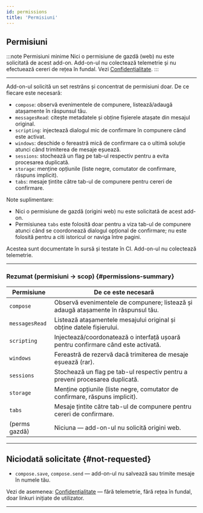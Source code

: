 ```yaml
---
id: permissions
title: 'Permisiuni'
---
```


## Permisiuni

:::note Permisiuni minime
Nici o permisiune de gazdă (web) nu este solicitată de acest add-on. Add-on-ul nu colectează telemetrie și nu efectuează cereri de rețea în fundal. Vezi [Confidențialitate](privacy).
:::

---

Add-on-ul solicită un set restrâns și concentrat de permisiuni doar. De ce fiecare este necesară:

- `compose`: observă evenimentele de compunere, listează/adaugă atașamente în răspunsul tău.
- `messagesRead`: citește metadatele și obține fișierele atașate din mesajul original.
- `scripting`: injectează dialogul mic de confirmare în compunere când este activat.
- `windows`: deschide o fereastră mică de confirmare ca o ultimă soluție atunci când trimiterea de mesaje eșuează.
- `sessions`: stochează un flag pe tab-ul respectiv pentru a evita procesarea duplicată.
- `storage`: menține opțiunile (liste negre, comutator de confirmare, răspuns implicit).
- `tabs`: mesaje țintite către tab-ul de compunere pentru cereri de confirmare.

Note suplimentare:

- Nici o permisiune de gazdă (origini web) nu este solicitată de acest add-on.
- Permisiunea `tabs` este folosită doar pentru a viza tab-ul de compunere atunci când se coordonează dialogul opțional de confirmare; nu este folosită pentru a citi istoricul or naviga între pagini.

Acestea sunt documentate în sursă și testate în CI. Add-on-ul nu colectează telemetrie.

---

### Rezumat (permisiuni → scop) {#permissions-summary}

| Permisiune     | De ce este necesară                                                                |
| -------------- | ---------------------------------------------------------------------------------- |
| `compose`      | Observă evenimentele de compunere; listează și adaugă atașamente în răspunsul tău. |
| `messagesRead` | Listează atașamentele mesajului original și obține datele fișierului.              |
| `scripting`    | Injectează/coordonatează o interfață ușoară pentru confirmare când este activată.  |
| `windows`      | Fereastră de rezervă dacă trimiterea de mesaje eșuează (rar).                      |
| `sessions`     | Stochează un flag pe tab-ul respectiv pentru a preveni procesarea duplicată.       |
| `storage`      | Menține opțiunile (liste negre, comutator de confirmare, răspuns implicit).        |
| `tabs`         | Mesaje țintite către tab-ul de compunere pentru cereri de confirmare.              |
| (perms gazdă)  | Niciuna — add-on-ul nu solicită origini web.                                       |

---

## Niciodată solicitate {#not-requested}

- `compose.save`, `compose.send` — add-on-ul nu salvează sau trimite mesaje în numele tău.

Vezi de asemenea: [Confidențialitate](privacy) — fără telemetrie, fără rețea în fundal, doar linkuri inițiate de utilizator.

---
